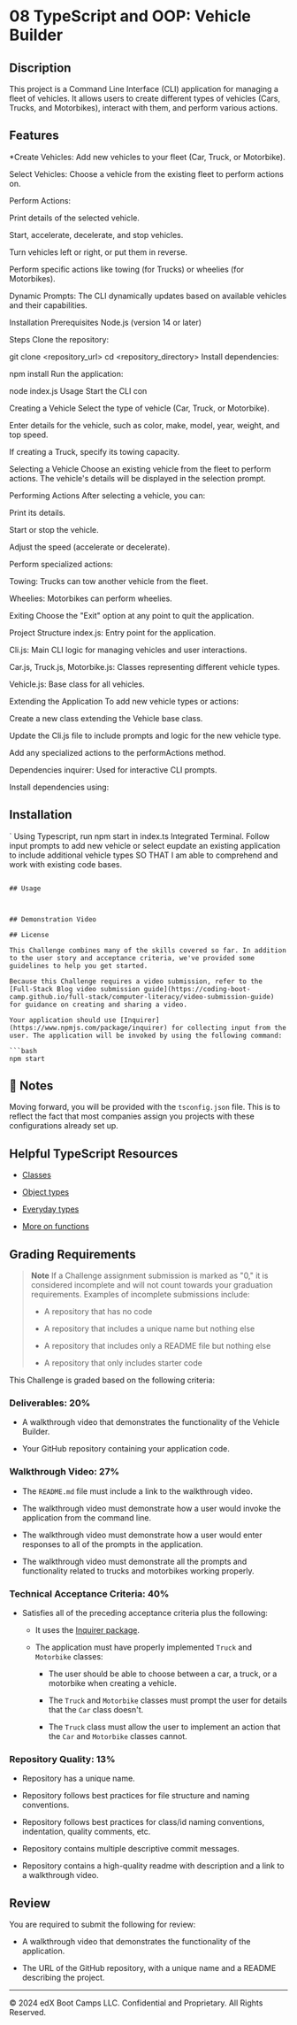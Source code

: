 # 08 TypeScript and OOP: Vehicle Builder

## Discription

This project is a Command Line Interface (CLI) application for managing a fleet of vehicles. It allows users to create different types of vehicles (Cars, Trucks, and Motorbikes), interact with them, and perform various actions.

## Features
  *Create Vehicles: Add new vehicles to your fleet (Car, Truck, or Motorbike).

Select Vehicles: Choose a vehicle from the existing fleet to perform actions on.

Perform Actions:

Print details of the selected vehicle.

Start, accelerate, decelerate, and stop vehicles.

Turn vehicles left or right, or put them in reverse.

Perform specific actions like towing (for Trucks) or wheelies (for Motorbikes).

Dynamic Prompts: The CLI dynamically updates based on available vehicles and their capabilities.

Installation
Prerequisites
Node.js (version 14 or later)

Steps
Clone the repository:

git clone <repository_url>
cd <repository_directory>
Install dependencies:

npm install
Run the application:

node index.js
Usage
Start the CLI
con

Creating a Vehicle
Select the type of vehicle (Car, Truck, or Motorbike).

Enter details for the vehicle, such as color, make, model, year, weight, and top speed.

If creating a Truck, specify its towing capacity.

Selecting a Vehicle
Choose an existing vehicle from the fleet to perform actions. The vehicle's details will be displayed in the selection prompt.

Performing Actions
After selecting a vehicle, you can:

Print its details.

Start or stop the vehicle.

Adjust the speed (accelerate or decelerate).

Perform specialized actions:

Towing: Trucks can tow another vehicle from the fleet.

Wheelies: Motorbikes can perform wheelies.

Exiting
Choose the "Exit" option at any point to quit the application.

Project Structure
index.js: Entry point for the application.

Cli.js: Main CLI logic for managing vehicles and user interactions.

Car.js, Truck.js, Motorbike.js: Classes representing different vehicle types.

Vehicle.js: Base class for all vehicles.

Extending the Application
To add new vehicle types or actions:

Create a new class extending the Vehicle base class.

Update the Cli.js file to include prompts and logic for the new vehicle type.

Add any specialized actions to the performActions method.

Dependencies
inquirer: Used for interactive CLI prompts.

Install dependencies using:

## Installation

`
Using Typescript, run npm start in index.ts Integrated Terminal. Follow input prompts to add new vehicle or select eupdate an existing application to include additional vehicle types
SO THAT I am able to comprehend and work with existing code bases.
```

## Usage



## Demonstration Video

## License

This Challenge combines many of the skills covered so far. In addition to the user story and acceptance criteria, we've provided some guidelines to help you get started.

Because this Challenge requires a video submission, refer to the [Full-Stack Blog video submission guide](https://coding-boot-camp.github.io/full-stack/computer-literacy/video-submission-guide) for guidance on creating and sharing a video.

Your application should use [Inquirer](https://www.npmjs.com/package/inquirer) for collecting input from the user. The application will be invoked by using the following command:

```bash
npm start
```

## 📝 Notes

Moving forward, you will be provided with the `tsconfig.json` file. This is to reflect the fact that most companies assign you projects with these configurations already set up.

## Helpful TypeScript Resources

* [Classes](https://www.typescriptlang.org/docs/handbook/2/classes.html)

* [Object types](https://www.typescriptlang.org/docs/handbook/2/objects.html)

* [Everyday types](https://www.typescriptlang.org/docs/handbook/2/everyday-types.html)

* [More on functions](https://www.typescriptlang.org/docs/handbook/2/functions.html)

## Grading Requirements

> **Note** If a Challenge assignment submission is marked as "0," it is considered incomplete and will not count towards your graduation requirements. Examples of incomplete submissions include:
>
> * A repository that has no code
>
> * A repository that includes a unique name but nothing else
>
> * A repository that includes only a README file but nothing else
>
> * A repository that only includes starter code

This Challenge is graded based on the following criteria:

### Deliverables: 20%

* A walkthrough video that demonstrates the functionality of the Vehicle Builder.

* Your GitHub repository containing your application code.

### Walkthrough Video: 27%

* The `README.md` file must include a link to the walkthrough video.

* The walkthrough video must demonstrate how a user would invoke the application from the command line.

* The walkthrough video must demonstrate how a user would enter responses to all of the prompts in the application.

* The walkthrough video must demonstrate all the prompts and functionality related to trucks and motorbikes working properly.

### Technical Acceptance Criteria: 40%

* Satisfies all of the preceding acceptance criteria plus the following:

  * It uses the [Inquirer package](https://www.npmjs.com/package/inquirer).

  * The application must have properly implemented `Truck` and `Motorbike` classes:

    * The user should be able to choose between a car, a truck, or a motorbike when creating a vehicle.

    * The `Truck` and `Motorbike` classes must prompt the user for details that the `Car` class doesn't.

    * The `Truck` class must allow the user to implement an action that the `Car` and `Motorbike` classes cannot.

### Repository Quality: 13%

* Repository has a unique name.

* Repository follows best practices for file structure and naming conventions.

* Repository follows best practices for class/id naming conventions, indentation, quality comments, etc.

* Repository contains multiple descriptive commit messages.

* Repository contains a high-quality readme with description and a link to a walkthrough video.

## Review

You are required to submit the following for review:

* A walkthrough video that demonstrates the functionality of the application.

* The URL of the GitHub repository, with a unique name and a README describing the project.

---
&copy; 2024 edX Boot Camps LLC. Confidential and Proprietary. All Rights Reserved.
